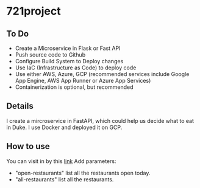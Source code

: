 # 721project

## To Do
* Create a Microservice in Flask or Fast API
* Push source code to Github
* Configure Build System to Deploy changes
* Use IaC (Infrastructure as Code) to deploy code
* Use either AWS, Azure, GCP (recommended services include Google App Engine, AWS App Runner or Azure App Services)
* Containerization is optional, but recommended

## Details
I create a mircroservice in FastAPI, which could help us decide what to eat in Duke. I use Docker and deployed it on GCP.

## How to use
You can visit in by this [link](https://cloudprojectone-7tb6fxucia-uc.a.run.app/)
Add parameters: 
* "open-restaurants" list all the restaurants open today.
* "all-restaurants" list all the restaurants.
  
